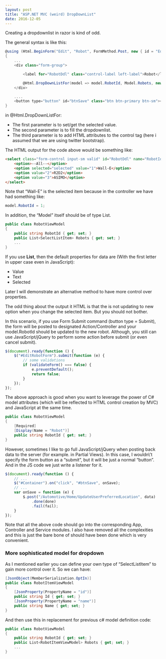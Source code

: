 ```yaml
---
layout: post
title: "ASP.NET MVC (weird) DropDownList"
date: 2016-12-05
---
```


Creating a dropdownlist in razor is kind of odd.

The general syntax is like this:

```csharp
@using (Html.BeginForm("Edit", "Robot", FormMethod.Post, new { id = "EditRobotForm", @class = "form-inline" }))
{
    ...
    <div class="form-group">

        <label for="RobotDdl" class="control-label left-label">Robot</label>

        @Html.DropDownListFor(model => model.RobotId, Model.Robots, new { id = "RobotDdl", @class = "form-control input-sm" })
    </div>

    ....
    <button type="button" id="btnSave" class="btn btn-primary btn-sm"><Save</button>
}
```
<!--more-->
in @Html.DropDownListFor:

* The first parameter is to set/get the selected value.
* The second parameter is to fill the dropdownlist.
* The third parameter is to add HTML attributes to the control tag (here i assumed that we are using twitter bootstrap).

The HTML output for the code above would be something like:

```html
<select class="form-control input-sm valid" id="RobotDdl" name="RobotId" aria-invalid="false">
    <option>--All--</option>
    <option selected="selected" value="1">Wall-E</option>
    <option value="2">R2D2</option>
    <option value="3">ASIMO</option>
</select>
```

Note that “Wall-E” is the selected item because in the controller we have had something like:

```csharp
model.RobotId = 1;
```

In addition, the “Model” itself should be of type List.

```csharp
public class RobotViewModel
{
    public string RobotId { get; set; }
    public List<SelectListItem> Robots { get; set; }
    ...
}
```

If you use **List**, then the default properties for data are (With the first letter in upper case even in JavaScript):
* Value
* Text
* Selected

Later I will demonstrate an alternative method to have more control over properties.

The odd thing about the output it HTML is that the is not updating to new option when you change the selected item. But you should not bother.

In this scenario, if you use Form Submit command (button type = Submit), the form will be posted to designated Action/Controller and your model.RobotId should be updated to the new robot. Although, you still can use JavaScript/jQuery to perform some action before submit (or even cancel submit).

```javascript
$(document).ready(function () {
    $("#EditRobotForm").submit(function (e) {
        // some validations
        if (validateForm() === false) {
            e.preventDefault();
            return false;  
        }
    });
});
```

The above approach is good when you want to leverage the power of C# model attributes (which will be reflected to HTML control creation by MVC) and JavaScript at the same time.

```csharp
public class RobotViewModel
{
    [Required]
    [Display(Name = "Robot")]
    public string RobotId { get; set; }
}
```

However, sometimes I like to go full JavaScript/jQuery when posting back data to the server (for example. in Partial Views).
In this case, I wouldn\’t specify the form button as a “submit”, but it will be just a normal “button”. And in the JS code we just write a listener for it.

```javascript
$(document).ready(function () {
    // ...
    $("#Container").on("click", "#btnSave", onSave);
    // ...
    var onSave = function (e) {
        $.post("/Automotive/Home/UpdateUserPreferredLocation", data)
            .done(done)
            .fail(fail);
    }
});
```

Note that all the above code should go into the corresponding App, Controller and Service modules. I also have removed all the complexities and this is just the bare bone of should have been done which is very convenient.

### More sophisticated model for dropdown

As I mentioned earlier you can define your own type of “SelectListItem” to gain more control over it. So we can have:

```csharp
[JsonObject(MemberSerialization.OptIn)]
public class RobotItemViewModel
{
    [JsonProperty(PropertyName = "id")]
    public string Id { get; set; }
    [JsonProperty(PropertyName = "name")]
    public string Name { get; set; }
}
```

And then use this in replacement for previous c# model definition code:

```csharp
public class RobotViewModel
{
    public string RobotId { get; set; }
    public List<RobotItemViewModel> Robots { get; set; }
    ...
}
```
